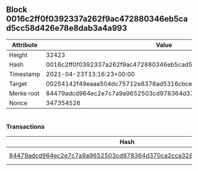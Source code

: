 ## Block 0016c2ff0f0392337a262f9ac472880346eb5cad5cc58d426e78e8dab3a4a993

Attribute | Value
--- | ---
Height | 32423
Hash | 0016c2ff0f0392337a262f9ac472880346eb5cad5cc58d426e78e8dab3a4a993
Timestamp | 2021-04-23T13:16:23+00:00
Target | 00254142f49eaaa504dc75712e8378ad5316cbcead634704b3734b6271167cc4
Merke root | 84479adcd964ec2e7c7a9a9652503cd978364d370ca2cca3287e12c242599c18
Nonce | 347354526

```

```

### Transactions

Hash | Amount
--- | ---
[84479adcd964ec2e7c7a9a9652503cd978364d370ca2cca3287e12c242599c18](84479adcd964ec2e7c7a9a9652503cd978364d370ca2cca3287e12c242599c18.md) | 10.00000000 SKEPTI 
